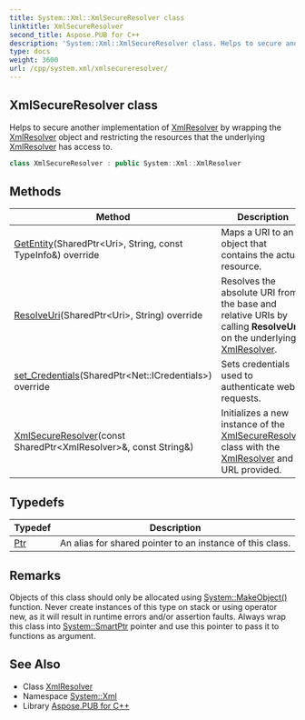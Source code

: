 ```yaml
---
title: System::Xml::XmlSecureResolver class
linktitle: XmlSecureResolver
second_title: Aspose.PUB for C++
description: 'System::Xml::XmlSecureResolver class. Helps to secure another implementation of XmlResolver by wrapping the XmlResolver object and restricting the resources that the underlying XmlResolver has access to in C++.'
type: docs
weight: 3600
url: /cpp/system.xml/xmlsecureresolver/
---
```

## XmlSecureResolver class


Helps to secure another implementation of [XmlResolver](../xmlresolver/) by wrapping the [XmlResolver](../xmlresolver/) object and restricting the resources that the underlying [XmlResolver](../xmlresolver/) has access to.

```cpp
class XmlSecureResolver : public System::Xml::XmlResolver
```

## Methods

| Method | Description |
| --- | --- |
| [GetEntity](./getentity/)(SharedPtr\<Uri\>, String, const TypeInfo\&) override | Maps a URI to an object that contains the actual resource. |
| [ResolveUri](./resolveuri/)(SharedPtr\<Uri\>, String) override | Resolves the absolute URI from the base and relative URIs by calling **ResolveUri** on the underlying [XmlResolver](../xmlresolver/). |
| [set_Credentials](./set_credentials/)(SharedPtr\<Net::ICredentials\>) override | Sets credentials used to authenticate web requests. |
| [XmlSecureResolver](./xmlsecureresolver/)(const SharedPtr\<XmlResolver\>\&, const String\&) | Initializes a new instance of the [XmlSecureResolver](./) class with the [XmlResolver](../xmlresolver/) and URL provided. |
## Typedefs

| Typedef | Description |
| --- | --- |
| [Ptr](./ptr/) | An alias for shared pointer to an instance of this class. |
## Remarks



Objects of this class should only be allocated using [System::MakeObject()](../../system/makeobject/) function. Never create instances of this type on stack or using operator new, as it will result in runtime errors and/or assertion faults. Always wrap this class into [System::SmartPtr](../../system/smartptr/) pointer and use this pointer to pass it to functions as argument. 

## See Also

* Class [XmlResolver](../xmlresolver/)
* Namespace [System::Xml](../)
* Library [Aspose.PUB for C++](../../)
